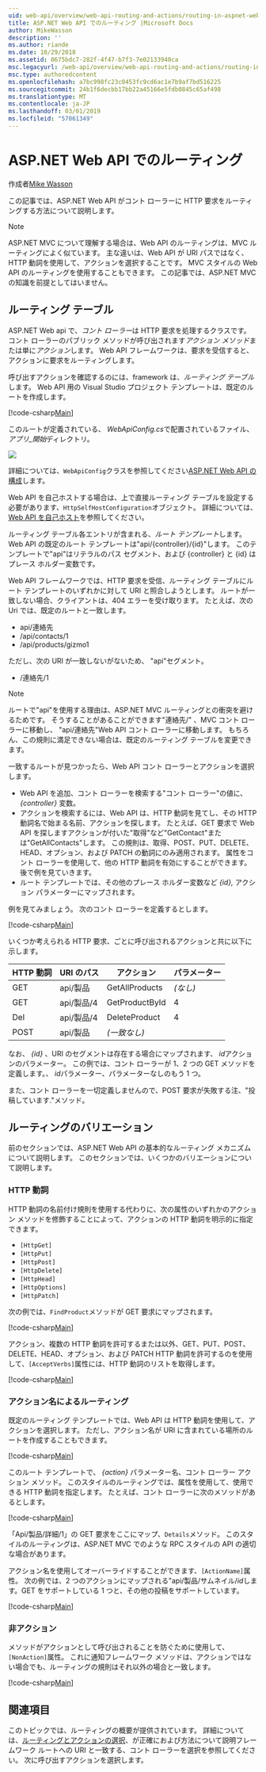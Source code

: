 ```yaml
---
uid: web-api/overview/web-api-routing-and-actions/routing-in-aspnet-web-api
title: ASP.NET Web API でのルーティング |Microsoft Docs
author: MikeWasson
description: ''
ms.author: riande
ms.date: 10/29/2018
ms.assetid: 0675bdc7-282f-4f47-b7f3-7e02133940ca
msc.legacyurl: /web-api/overview/web-api-routing-and-actions/routing-in-aspnet-web-api
msc.type: authoredcontent
ms.openlocfilehash: a7bc998fc23c0453fc9cd6ac1e7b9af7bd516225
ms.sourcegitcommit: 24b1f6decbb17bb22a45166e5fdb0845c65af498
ms.translationtype: MT
ms.contentlocale: ja-JP
ms.lasthandoff: 03/01/2019
ms.locfileid: "57061349"
---
```

<a name="routing-in-aspnet-web-api"></a>ASP.NET Web API でのルーティング
====================
作成者[Mike Wasson](https://github.com/MikeWasson)

この記事では、ASP.NET Web API がコント ローラーに HTTP 要求をルーティングする方法について説明します。

> [!NOTE]
> ASP.NET MVC について理解する場合は、Web API のルーティングは、MVC ルーティングによく似ています。 主な違いは、Web API が URI パスではなく、HTTP 動詞を使用して、アクションを選択することです。 MVC スタイルの Web API のルーティングを使用することもできます。 この記事では、ASP.NET MVC の知識を前提としてはいません。

## <a name="routing-tables"></a>ルーティング テーブル

ASP.NET Web api で、*コント ローラー*は HTTP 要求を処理するクラスです。 コント ローラーのパブリック メソッドが呼び出されます*アクション メソッド*または単に*アクション*します。 Web API フレームワークは、要求を受信すると、アクションに要求をルーティングします。

呼び出すアクションを確認するのには、framework は、*ルーティング テーブル*します。 Web API 用の Visual Studio プロジェクト テンプレートは、既定のルートを作成します。

[!code-csharp[Main](routing-in-aspnet-web-api/samples/sample1.cs)]

このルートが定義されている、 *WebApiConfig.cs*で配置されているファイル、*アプリ\_開始*ディレクトリ。

![](routing-in-aspnet-web-api/_static/image1.png)

詳細については、`WebApiConfig`クラスを参照してください[ASP.NET Web API の構成](../advanced/configuring-aspnet-web-api.md)します。

Web API を自己ホストする場合は、上で直接ルーティング テーブルを設定する必要があります、`HttpSelfHostConfiguration`オブジェクト。 詳細については、[Web API を自己ホスト](../older-versions/self-host-a-web-api.md)を参照してください。

ルーティング テーブル各エントリが含まれる、*ルート テンプレート*します。 Web API の既定のルート テンプレートは&quot;api/{controller}/{id}&quot;します。 このテンプレートで&quot;api&quot;はリテラルのパス セグメント、および {controller} と {id} はプレース ホルダー変数です。

Web API フレームワークでは、HTTP 要求を受信、ルーティング テーブルにルート テンプレートのいずれかに対して URI と照合しようとします。 ルートが一致しない場合、クライアントは、404 エラーを受け取ります。 たとえば、次の Uri では、既定のルートと一致します。

- api/連絡先
- /api/contacts/1
- /api/products/gizmo1

ただし、次の URI が一致しないがないため、 &quot;api&quot;セグメント。

- /連絡先/1

> [!NOTE]
> ルートで"api"を使用する理由は、ASP.NET MVC ルーティングとの衝突を避けるためです。 そうすることがあることができます&quot;連絡先/&quot; 、MVC コント ローラーに移動し、 &quot;api/連絡先&quot;Web API コント ローラーに移動します。 もちろん、この規則に満足できない場合は、既定のルーティング テーブルを変更できます。

一致するルートが見つかったら、Web API コント ローラーとアクションを選択します。

- Web API を追加、コント ローラーを検索する&quot;コント ローラー&quot;の値に、 *{controller}* 変数。
- アクションを検索するには、Web API は、HTTP 動詞を見てし、その HTTP 動詞名で始まる名前、アクションを探します。 たとえば、GET 要求で Web API を探しますアクションが付いた&quot;取得&quot;など&quot;GetContact&quot;または&quot;GetAllContacts&quot;します。 この規則は、取得、POST、PUT、DELETE、HEAD、オプション、および PATCH の動詞にのみ適用されます。 属性をコント ローラーを使用して、他の HTTP 動詞を有効にすることができます。 後で例を見ていきます。
- ルート テンプレートでは、その他のプレース ホルダー変数など *{id},* アクション パラメーターにマップされます。

例を見てみましょう。 次のコント ローラーを定義するとします。

[!code-csharp[Main](routing-in-aspnet-web-api/samples/sample2.cs)]

いくつか考えられる HTTP 要求、ごとに呼び出されるアクションと共に以下に示します。

| HTTP 動詞 | URI のパス | アクション | パラメーター |
| --- | --- | --- | --- |
| GET | api/製品 | GetAllProducts | *(なし)* |
| GET | api/製品/4 | GetProductById | 4 |
| Del | api/製品/4 | DeleteProduct | 4 |
| POST | api/製品 | *(一致なし)* |  |

なお、 *{id}* 、URI のセグメントは存在する場合にマップされます、 *id*アクションのパラメーター。 この例では、コント ローラーが 1、2 つの GET メソッドを定義します。、 *id*パラメーター、パラメーターなしのもう 1 つ。

また、コント ローラーを一切定義しませんので、POST 要求が失敗する注、&quot;投稿しています.&quot;メソッド。

## <a name="routing-variations"></a>ルーティングのバリエーション

前のセクションでは、ASP.NET Web API の基本的なルーティング メカニズムについて説明します。 このセクションでは、いくつかのバリエーションについて説明します。

### <a name="http-verbs"></a>HTTP 動詞

HTTP 動詞の名前付け規則を使用する代わりに、次の属性のいずれかのアクション メソッドを修飾することによって、アクションの HTTP 動詞を明示的に指定できます。

- `[HttpGet]`
- `[HttpPut]`
- `[HttpPost]`
- `[HttpDelete]`
- `[HttpHead]`
- `[HttpOptions]`
- `[HttpPatch]`

次の例では、`FindProduct`メソッドが GET 要求にマップされます。

[!code-csharp[Main](routing-in-aspnet-web-api/samples/sample3.cs)]

アクション、複数の HTTP 動詞を許可するまたは以外、GET、PUT、POST、DELETE、HEAD、オプション、および PATCH HTTP 動詞を許可するのを使用して、`[AcceptVerbs]`属性には、HTTP 動詞のリストを取得します。

[!code-csharp[Main](routing-in-aspnet-web-api/samples/sample4.cs)]

<a id="routing_by_action_name"></a>
### <a name="routing-by-action-name"></a>アクション名によるルーティング

既定のルーティング テンプレートでは、Web API は HTTP 動詞を使用して、アクションを選択します。 ただし、アクション名が URI に含まれている場所のルートを作成することもできます。

[!code-csharp[Main](routing-in-aspnet-web-api/samples/sample5.cs)]

このルート テンプレートで、 *{action}* パラメーター名、コント ローラー アクション メソッド。 このスタイルのルーティングでは、属性を使用して、使用できる HTTP 動詞を指定します。 たとえば、コント ローラーに次のメソッドがあるとします。

[!code-csharp[Main](routing-in-aspnet-web-api/samples/sample6.cs)]

「Api/製品/詳細/1」の GET 要求をここにマップ、`Details`メソッド。 このスタイルのルーティングは、ASP.NET MVC でのような RPC スタイルの API の適切な場合があります。

アクション名を使用してオーバーライドすることができます、`[ActionName]`属性。 次の例では、2 つのアクションにマップされる&quot;api/製品/サムネイル/*id*します。GET をサポートしている 1 つと、その他の投稿をサポートしています。

[!code-csharp[Main](routing-in-aspnet-web-api/samples/sample7.cs)]

### <a name="non-actions"></a>非アクション

メソッドがアクションとして呼び出されることを防ぐために使用して、`[NonAction]`属性。 これに通知フレームワーク メソッドは、アクションではない場合でも、ルーティングの規則はそれ以外の場合と一致します。

[!code-csharp[Main](routing-in-aspnet-web-api/samples/sample8.cs)]

## <a name="further-reading"></a>関連項目

このトピックでは、ルーティングの概要が提供されています。 詳細については、[ルーティングとアクションの選択](routing-and-action-selection.md)、が正確におよび方法について説明フレームワーク ルートへの URI と一致する、コント ローラーを選択を参照してください。 次に呼び出すアクションを選択します。
